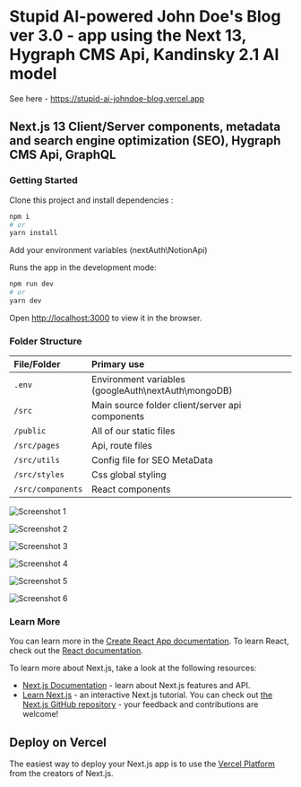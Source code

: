 # Stupid AI-powered John Doe's Blog ver 3.0 - app using the Next 13, Hygraph CMS Api, Kandinsky 2.1 AI model

See here - https://stupid-ai-johndoe-blog.vercel.app

## Next.js 13 Client/Server components, metadata and search engine optimization (SEO), Hygraph CMS Api, GraphQL

### Getting Started

Clone this project and install dependencies :

```bash
npm i
# or
yarn install
```
Add your environment variables (nextAuth\NotionApi)

Runs the app in the development mode:

```bash
npm run dev
# or
yarn dev
```

Open [http://localhost:3000](http://localhost:3000) to view it in the browser.

### Folder Structure
 

| File/Folder  	   									| Primary use    																								|
| :-------------------------------- | :------------------------------------------------------------ |
| `.env`				          					| Environment variables (googleAuth\nextAuth\mongoDB)       		|
| `/src`				          					| Main source folder client/server api components  			    		|
| `/public`          			 					| All of our static files																				|
| `/src/pages`			           			| Api, route files 						 																  |
| `/src/utils`			           			| Config file for SEO MetaData 																  |
| `/src/styles`			         				| Css global styling 																						|
| `/src/components`       					| React components    																					|


![Screenshot 1](/public/shots/shot1.jpg)

![Screenshot 2](/public/shots/shot2.jpg)

![Screenshot 3](/public/shots/shot3.jpg)

![Screenshot 4](/public/shots/shot4.jpg)

![Screenshot 5](/public/shots/shot5.jpg)

![Screenshot 6](/public/shots/shot6.jpg)


### Learn More

You can learn more in the [Create React App documentation](https://facebook.github.io/create-react-app/docs/getting-started).
To learn React, check out the [React documentation](https://reactjs.org/).

To learn more about Next.js, take a look at the following resources:
- [Next.js Documentation](https://nextjs.org/docs) - learn about Next.js features and API.
- [Learn Next.js](https://nextjs.org/learn) - an interactive Next.js tutorial.
You can check out [the Next.js GitHub repository](https://github.com/vercel/next.js/) - your feedback and contributions are welcome!

## Deploy on Vercel

The easiest way to deploy your Next.js app is to use the [Vercel Platform](https://vercel.com/new?utm_medium=default-template&filter=next.js&utm_source=create-next-app&utm_campaign=create-next-app-readme) from the creators of Next.js.

